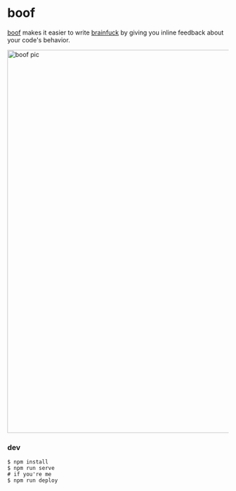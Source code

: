 # boof

[boof](https://brandly.github.io/boof/) makes it easier to write [brainfuck](https://en.wikipedia.org/wiki/Brainfuck) by giving you inline feedback about your code's behavior.

<img width="870" alt="boof pic" src="https://user-images.githubusercontent.com/820696/37888280-7b11ddb4-3094-11e8-9c08-f16f4465ae5a.png">

### dev

```
$ npm install
$ npm run serve
# if you're me
$ npm run deploy
```
